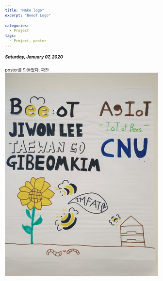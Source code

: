 ```yaml
---
title: "Make logo"
excerpt: "BeeoT Logo"

categories:
  - Project
tags:
  - Project, poster
---
```


##### Saturday, January 07, 2020

poster를 만들었다. 짜잔
![](https://raw.githubusercontent.com/beeot/beeot.github.io/master/_docs/project/beeot_poster.jpg)
